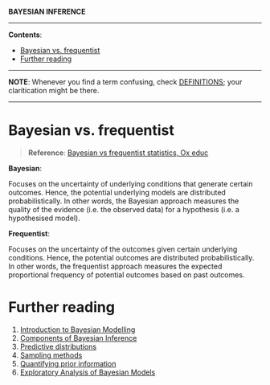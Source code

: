 **BAYESIAN INFERENCE**

---

**Contents**:

- [Bayesian vs. frequentist](#bayesian-vs-frequentist)
- [Further reading](#further-reading)

---

**NOTE**: Whenever you find a term confusing, check [DEFINITIONS](https://github.com/pranigopu/mastersProject/blob/main/NOTES/bayesian-inference/definitions.md); your claritication might be there.

---

# Bayesian vs. frequentist

> **Reference**: [Bayesian vs frequentist statistics, Ox educ](https://youtu.be/r76oDIvwETI?si=Fk8-Z6kLIhqULcTq)

**Bayesian**:

Focuses on the uncertainty of underlying conditions that generate certain outcomes. Hence, the potential underlying models are distributed probabilistically. In other words, the Bayesian approach measures the quality of the evidence (i.e. the observed data) for a hypothesis (i.e. a hypothesised model).

**Frequentist**:

Focuses on the uncertainty of the outcomes given certain underlying conditions. Hence, the potential outcomes are distributed probabilistically. In other words, the frequentist approach measures the expected proportional frequency of potential outcomes based on past outcomes.

# Further reading
1. [Introduction to Bayesian Modelling](https://github.com/pranigopu/mastersProject/blob/main/NOTES/bayesian-inference/intro-to-bayesian-modelling.md)
2. [Components of Bayesian Inference](https://github.com/pranigopu/mastersProject/blob/main/NOTES/bayesian-inference/components-of-bayesian-inference.md)
3. [Predictive distributions](https://github.com/pranigopu/mastersProject/blob/main/NOTES/bayesian-inference/predictive-distributions.md)
4. [Sampling methods](https://github.com/pranigopu/mastersProject/blob/main/NOTES/bayesian-inference/sampling-methods.md)
5. [Quantifying prior information](https://github.com/pranigopu/mastersProject/blob/main/NOTES/bayesian-inference/quantifying-prior-info.md)
6. [Exploratory Analysis of Bayesian Models](https://github.com/pranigopu/mastersProject/blob/main/NOTES/bayesian-inference/exploratory-analysis-of-bayesian-models.md)
